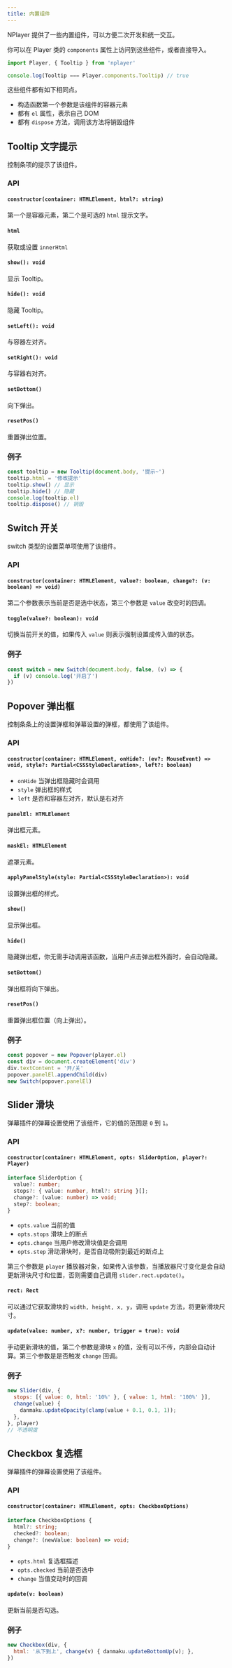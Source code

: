 ```yaml
---
title: 内置组件
---
```


NPlayer 提供了一些内置组件，可以方便二次开发和统一交互。

你可以在 Player 类的 `components` 属性上访问到这些组件，或者直接导入。

```js
import Player, { Tooltip } from 'nplayer'

console.log(Tooltip === Player.components.Tooltip) // true
```

这些组件都有如下相同点。

- 构造函数第一个参数是该组件的容器元素
- 都有 `el` 属性，表示自己 DOM
- 都有 `dispose` 方法，调用该方法将销毁组件

## Tooltip 文字提示

控制条项的提示了该组件。

### API

#### `constructor(container: HTMLElement, html?: string)`

第一个是容器元素，第二个是可选的 `html` 提示文字。

#### `html`

获取或设置 `innerHtml`

#### `show(): void`

显示 Tooltip。

#### `hide(): void`

隐藏 Tooltip。

#### `setLeft(): void`

与容器左对齐。

#### `setRight(): void`

与容器右对齐。

#### `setBottom()`

向下弹出。

#### `resetPos()`

重置弹出位置。

### 例子

```js
const tooltip = new Tooltip(document.body, '提示~')
tooltip.html = '修改提示'
tooltip.show() // 显示
tooltip.hide() // 隐藏
console.log(tooltip.el)
tooltip.dispose() // 销毁
```

## Switch 开关

switch 类型的设置菜单项使用了该组件。

### API

#### `constructor(container: HTMLElement, value?: boolean, change?: (v: boolean) => void)`

第二个参数表示当前是否是选中状态，第三个参数是 `value` 改变时的回调。

#### `toggle(value?: boolean): void`

切换当前开关的值，如果传入 `value` 则表示强制设置成传入值的状态。

### 例子

```js
const switch = new Switch(document.body, false, (v) => {
  if (v) console.log('开启了')
})
```

## Popover 弹出框

控制条条上的设置弹框和弹幕设置的弹框，都使用了该组件。

### API

#### `constructor(container: HTMLElement, onHide?: (ev?: MouseEvent) => void, style?: Partial<CSSStyleDeclaration>, left?: boolean)`
  
- `onHide` 当弹出框隐藏时会调用
- `style` 弹出框的样式
- `left` 是否和容器左对齐，默认是右对齐

#### `panelEl: HTMLElement`

弹出框元素。

#### `maskEl: HTMLElement`

遮罩元素。

#### `applyPanelStyle(style: Partial<CSSStyleDeclaration>): void`
  
设置弹出框的样式。

#### `show()`

显示弹出框。

#### `hide()`

隐藏弹出框，你无需手动调用该函数，当用户点击弹出框外面时，会自动隐藏。

#### `setBottom()`

弹出框将向下弹出。

#### `resetPos()`

重置弹出框位置（向上弹出）。

### 例子

```js
const popover = new Popover(player.el)
const div = document.createElement('div')
div.textContent = '开/关'
popover.panelEl.appendChild(div)
new Switch(popover.panelEl)
```

## Slider 滑块

弹幕插件的弹幕设置使用了该组件，它的值的范围是 `0` 到 `1`。

### API

#### `constructor(container: HTMLElement, opts: SliderOption, player?: Player)`

```typescript
interface SliderOption {
  value?: number;
  stops?: { value: number, html?: string }[];
  change?: (value: number) => void;
  step?: boolean;
}
```

- `opts.value` 当前的值
- `opts.stops` 滑块上的断点
- `opts.change` 当用户修改滑块值是会调用
- `opts.step` 滑动滑块时，是否自动吸附到最近的断点上

第三个参数是 `player` 播放器对象，如果传入该参数，当播放器尺寸变化是会自动更新滑块尺寸和位置，否则需要自己调用 `slider.rect.update()`。

#### `rect: Rect`

可以通过它获取滑块的 `width, height, x, y`，调用 `update` 方法，将更新滑块尺寸。

#### `update(value: number, x?: number, trigger = true): void`

手动更新滑块的值，第二个参数是滑块 `x` 的值，没有可以不传，内部会自动计算。第三个参数是是否触发 `change` 回调。

### 例子

```js
new Slider(div, {
  stops: [{ value: 0, html: '10%' }, { value: 1, html: '100%' }],
  change(value) {
    danmaku.updateOpacity(clamp(value + 0.1, 0.1, 1));
  },
}, player)
// 不透明度
```

## Checkbox 复选框

弹幕插件的弹幕设置使用了该组件。

### API

#### `constructor(container: HTMLElement, opts: CheckboxOptions)`

```typescript
interface CheckboxOptions {
  html?: string;
  checked?: boolean;
  change?: (newValue: boolean) => void;
}
```

- `opts.html` 复选框描述
- `opts.checked` 当前是否选中
- `change` 当值变动时的回调

#### `update(v: boolean)`

更新当前是否勾选。

### 例子

```js
new Checkbox(div, {
  html: '从下到上', change(v) { danmaku.updateBottomUp(v); },
})
```
